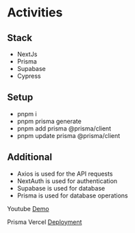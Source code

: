 # Activities

## Stack

- NextJs
- Prisma
- Supabase
- Cypress

## Setup

- pnpm i
- pnpm prisma generate
- pnpm add prisma @prisma/client
- pnpm update prisma @prisma/client

## Additional

- Axios is used for the API requests
- NextAuth is used for authentication
- Supabase is used for database
- Prisma is used for database operations

Youtube [Demo](https://www.youtube.com/playlist?list=PLDmArZf1Zrm8am9HzJK65ozCOJAcaV7tV)

Prisma Vercel [Deployment](https://www.prisma.io/docs/orm/more/help-and-troubleshooting/vercel-caching-issue)
